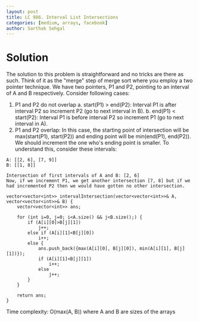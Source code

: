 ```yaml
---
layout: post
title: LC 986. Interval List Intersections
categories: [medium, arrays, facebook]
author: Sarthak Sehgal
---
```

# Solution
The solution to this problem is straightforward and no tricks are there as such. Think of it as the "merge" step of merge sort where you employ a two pointer technique. We have two pointers, P1 and P2, pointing to an interval of A and B respectively. Consider following cases:
1. P1 and P2 do not overlap
    a. start(P1) > end(P2): Interval P1 is after interval P2 so increment P2 (go to next interval in B).
    b. end(P1) < start(P2): Interval P1 is before interval P2 so increment P1 (go to next interval in A).
2. P1 and P2 overlap: In this case, the starting point of intersection will be max(start(P1), start(P2)) and ending point will be min(end(P1), end(P2)). We should increment the one who's ending point is smaller. To understand this, consider these intervals:
```
A: [[2, 6], [7, 9]]
B: [[1, 8]]

Intersection of first intervals of A and B: [2, 6]
Now, if we increment P1, we get another intersection [7, 8] but if we had incremented P2 then we would have gotten no other intersection.
```

```
vector<vector<int>> intervalIntersection(vector<vector<int>>& A, vector<vector<int>>& B) {
    vector<vector<int>> ans;
    
    for (int i=0, j=0; i<A.size() && j<B.size();) {
        if (A[i][0]>B[j][1])
            j++;
        else if (A[i][1]<B[j][0])
            i++;
        else {
            ans.push_back({max(A[i][0], B[j][0]), min(A[i][1], B[j][1])});
            if (A[i][1]<B[j][1])
                i++;
            else
                j++;
        }
    }
    
    return ans;
}
```
Time complexity: O(max(A, B)) where A and B are sizes of the arrays